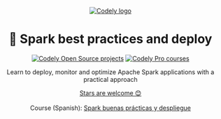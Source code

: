 <p align="center">
  <a href="https://codely.com">
    <picture>
      <source media="(prefers-color-scheme: dark)" srcset="https://codely.com/logo/codely_logo-dark.svg">
      <source media="(prefers-color-scheme: light)" srcset="https://codely.com/logo/codely_logo-light.svg">
      <img alt="Codely logo" src="https://codely.com/logo/codely_logo.svg">
    </picture>
  </a>
</p>
<h1 align="center">
    🎇 Spark best practices and deploy
</h1>

<p align="center">
    <a href="https://github.com/CodelyTV"><img src="https://img.shields.io/badge/Codely-OS-green.svg?style=flat-square" alt="Codely Open Source projects"/></a>
    <a href="https://pro.codely.com"><img src="https://img.shields.io/badge/Codely-Pro-black.svg?style=flat-square" alt="Codely Pro courses"/></a>
</p>

<p align="center">
    Learn to deploy, monitor and optimize Apache Spark applications with a practical approach
</p>

<p align="center">
  <a href="https://github.com/CodelyTV/spark-best_practices_and_deploy-course/stargazers">Stars are welcome 😊</a><br><br>
  Course (Spanish): <a href="{COURSE_URL}">Spark buenas prácticas y despliegue</a>
</p>

